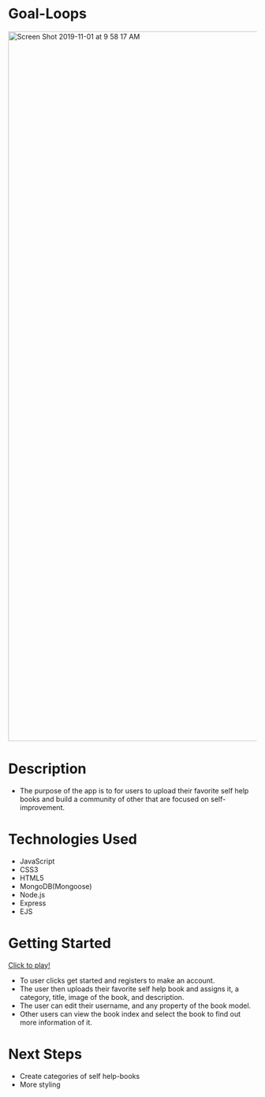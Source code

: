 # Goal-Loops


<img width="1440" alt="Screen Shot 2019-11-01 at 9 58 17 AM" src="https://user-images.githubusercontent.com/53157290/68041762-7df0cf00-fc8e-11e9-97ff-202bac72c505.png">



# Description 

* The purpose of the app is to for users to upload their favorite self help books and build a community of other that are focused on self-improvement. 

# Technologies Used
* JavaScript
* CSS3
* HTML5
* MongoDB(Mongoose)
* Node.js
* Express
* EJS

# Getting Started 

[Click to play!](/)

* To user clicks get started and registers to make an account.
* The user then uploads their favorite self help book and assigns it, a category, title, image of the book, and description.
* The user can edit their username, and any property of the book model.
* Other users can view the book index and select the book to find out more information of it.

# Next Steps
* Create categories of self help-books
* More styling

